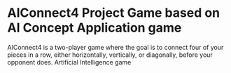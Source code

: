 # AIConnect4 Project Game based on AI Concept Application game
AIConnect4 is a two-player game where the goal is to connect four of your pieces in a row, either horizontally, vertically, or diagonally, before your opponent does.
Artificial Intelligence game
